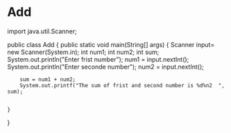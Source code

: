 # Add
import java.util.Scanner;

public class Add {
	public static void main(String[] args) {
		Scanner input= new Scanner(System.in); 
		int num1;
		int num2;
		int sum;
		System.out.println("Enter frist number");
		num1 = input.nextInt();
		System.out.println("Enter seconde number");
		num2 = input.nextInt();
		
		sum = num1 + num2;
		System.out.printf("The sum of frist and second number is %d%n2  ", sum);
		
		
	}

}
